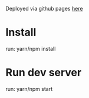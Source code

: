 Deployed via github pages [here](https://hpufo.github.io/StashGifs/)

# Install 
run: yarn/npm install

# Run dev server
run: yarn/npm start